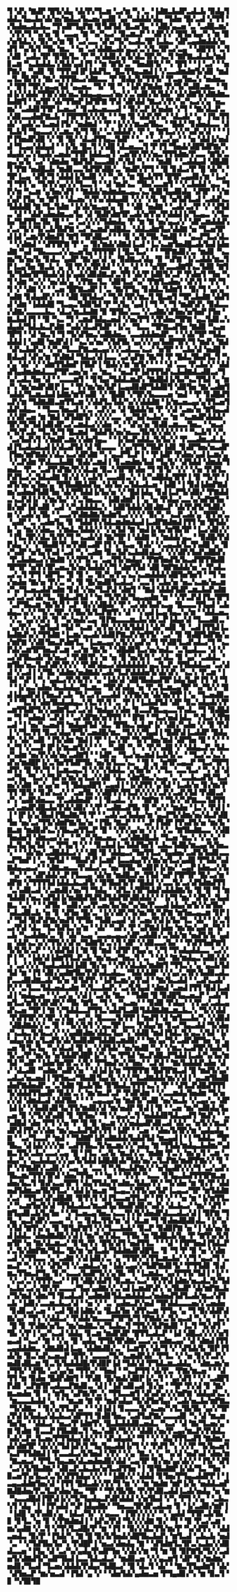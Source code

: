 ▜▝▟▚▝▇▟▛▝█▜▞▟▄▝▟▞▛▞▜▃▆▝▃▞▆▝▚▝▃▝▐▟▇▃▙▟▛▃▟▃▙▝▉▟▄▜▟▟▃▜▄▃▙▞▟▞▅▞▆▟▃▞▙▃▅▞▄▟▉▝▄▞▚▟▟▟▞▟▄▝▜▟▅▝█▞▃▟▝▞▜▜▝▞▙▟▅▃▟▃▙▃▝▜▚▟▛▜▄▛▇▝▊▜▟▜▟▝█▃▅▜▄▝▝▟█▞▄▃▅▝▃▝▃▟█▃▆▞▝▞▛▞▜▝▚▞▅▝▉▝▃▃▄▝▇▝▚▞▚▃▞▝▉▃▆▃▛▝▝▟▛▞▞▝█▜▄▜▄▞▚▝▆▝█▞▅▜▟▃▚▝▉▞▚▞▆▝▉▝▃▞▃▃▝▟▚▞▜▞▚▃▟▃▜▛▐▃▙▃▝▟▛▃▄▟▆▟▟▞▅▟▜▝▚▞▙▜▝▜▙▝▆▃▝▝▅▝▃▞▟▟▇▃▟▞▄▃▞▃▚▜▃▜▛▃▞▃▄▝▝▟█▜▜▝▃▜▞▟▊▝▃▟▃▜▛▝▉▜▙▜▃▝▛▝▚▞▟▟▊▞▄▜▞▟▃▜▛▞▚▃▜▝▇▛▇▃▟▃▙▞▆▟▊▃▆▝▚▃▙▟▟▃▚▜▟▞▄▟▐▜▝▝▆▝▇▜▞▃▝▜▅▟▉▜▞▝▚▝█▜▝▝▐▝▃▞▝▝▅▛▇▞▄▝▚▟▊▝▉▝▜▜▚▟▐▛▐▟▟▜▃▝█▃▜▜▄▃▆▟▐▝▞▃▃▟▆▟▆▜▞▟▊▝▆▟▃▜▃▜▙▜▚▝▇▞▃▜▜▜▙▃▞▟▇▃▃▝▛▝▉▟▄▜▞▜▜▜▞▝▛▃▄▜▅▃▚▝▅▟▅▃▞▝█▜▝▜▛▞▄▃▄▜▟▝▄▃▅▃▝▜▞▝▉▝▚▝▐▟▚▛▇▟▅▝▛▞▜▞▚▟▉▃▆▃▝▝▊▟▐▞▞▟▟▞▜▜▛▞▟▞▅▃▜▟▄▃▄▃▃▞▅▞▞▃▚▟▊▞▙▜▟▞▝▟▞▟▇▜▞▟▇▟▆▃▙▟▇▜▝▝▅▜▛▝▟▞▜▜▅▛▐▟▜▛▇▝▛▟▝▟▛▟▟▝▇▃▞▞▛▞▚▞▚▃▞▞▄▝▅▃▆▞▝▃▟▟▊▜▜▛▐▃▅▃▞▝▊▃▙▃▅▃▃▟▝▝▉▞▃▛▐▞▅▟▅▝▞▜▝▝▇▞▟▃▛▃▞▟▊▃▃▟▅▛▇▃▙▝▐▜▛▜▜▞▞▞▙▝▝▝▇▝▉▝▟▟▚▜▚▞▝▟▃▟▞▝▄▝▐▜▄▜▜▟▞▝▄▟▞▃▜▃▅▟▐▜▞▝▅▟▆▟▝▝▛▝▐▞▞▞▆▃▅▜▙▃▝▝█▟▞▝▊▟▅▟▃▃▝▟▜▃▙▜▝▜▄▃▃▞▞▃▆▃▜▞▜▝▉▞▝▃▚▟▟▟▚▝▛▝▄▝▇▜▃▞▞▞▚▟▚▞▟▝▝▝▐▛▐▜▅▟▛▟█▝▞▝▉▝█▞▝▟▃▟▜▜▄▃▜▟▛▝▝▃▝▝▃▞▃▞▄▞▝▝▅▝▟▟▐▞▅▟▟▝▜▃▄▞▟▟▄▟▝▝▐▞▙▝█▃▜▝▞▟█▝▟▃▅▃▃▜▝▛▐▜▝▜▅▟▞▟█▜▟▛▇▞▚▟▄▟▞▃▚▜▄▟▞▃▅▟▞▜▜▛▐▟▟▃▄▜▝▃▅▜▛▞▛▞▅▃▜▜▜▟▆▞▛▃▃▝▇▜▞▃▄▃▚▞▙▝▃▞▝▟▆▟▅▝█▟▜▟▚▃▃▟▊▞▚▜▟▝▚▝▝▝▆▟▊▝▝▃▟▟▄▟▝▟█▟▉▜▝▛▇▝▅▟█▃▙▝▆▟▊▃▃▜▟▜▛▟█▞▃▝▆▟▛▞▛▜▝▝█▝▊▟▃▞▛▝█▝▟▞▚▝▜▛▐▃▄▝▟▜▞▜▝▟▟▟▐▞▙▟▉▝▞▝▚▞▚▝▆▝█▃▙▜▜▝█▜▛▃▄▟▊▞▆▝▐▃▞▜▝▜▜▝▄▝▜▞▛▞▄▞▞▞▜▃▃▜▝▝▟▝▆▟▚▃▝▜▙▞▃▃▆▜▝▝▞▃▙▟▟▝▄▃▝▜▛▞▆▝▚▃▆▝▄▜▅▞▟▜▝▝▇▟▟▞▅▟▆▟▅▃▄▃▚▃▜▟▊▜▄▟▉▟▄▝▟▜▛▝▝▞▆▞▄▛▐▜▄▝▅▝▇▜▝▝▟▃▅▞▚▜▚▞▟▟▄▟▊▝▞▞▝▞▙▝▊▝▅▜▟▜▃▟▝▃▟▟▚▃▜▟▟▟█▝▇▝▜▃▜▟▆▝▐▞▟▞▆▃▄▞▄▝▊▝▝▟▊▝▅▟▇▝▝▃▟▞▃▞▛▝▞▝▟▜▟▃▝▟▝▝▟▟▚▟▅▟▆▃▄▜▄▝▟▝█▟▛▟▆▜▛▃▟▞▅▜▚▞▛▟▟▟▐▞▜▃▄▃▝▞▜▃▙▞▜▟▜▜▃▜▙▝█▝▝▃▝▃▞▞▞▞▜▟▅▟▄▝▛▝▆▝▇▝▅▞▄▃▞▞▝▟▛▃▆▟▟▟▚▞▃▞▜▞▞▜▞▃▙▜▙▛▇▝▃▞▚▃▆▟▚▟█▟▃▝▟▟▃▟▆▜▄▞▟▟▇▝▅▝▜▃▅▜▛▟▐▟▝▃▆▞▛▟▆▟▜▝▇▜▝▜▛▟█▃▞▝▝▝▉▝▄▜▞▜▙▝▆▟█▝▝▝▄▃▛▜▃▞▟▃▝▝▞▟▆▟▝▝▟▜▜▛▇▝▛▝▃▝▉▞▆▟▞▟▇▟▐▃▟▝▐▃▚▃▆▜▅▟█▃▟▞▙▟▐▟▅▟▇▝▚▟▝▜▙▃▃▃▞▞▄▃▅▜▄▜▜▜▜▛▐▝█▃▜▃▞▝▝▝▜▛▇▟▊▞▃▝▆▟▊▝▚▃▆▞▜▞▅▞▙▝▊▟▃▝▄▟▛▝▇▞▄▞▟▝▄▝▉▟▇▃▞▟▄▝▉▝▚▛▇▝▐▞▃▟▟▞▆▃▜▛▐▃▄▜▅▝▉▃▙▝▄▝█▝▛▞▄▜▛▟▟▝▝▞▄▝▟▝▝▝▅▜▛▃▃▟▇▜▚▃▜▟▉▝▇▜▜▞▜▟▅▜▛▜▙▟▞▟▐▞▄▟▞▟▉▟▇▃▛▃▜▜▝▟▞▛▐▟▉▜▞▃▛▝▛▟▅▜▝▜▅▝▚▜▝▟▆▝▚▞▞▝▅▞▟▞▄▝▞▛▇▃▜▃▝▟▉▜▃▞▚▞▝▛▇▜▃▟▅▞▝▟▚▜▝▝▛▞▜▜▝▞▝▟▇▝▞▝▝▃▅▝█▛▇▃▟▛▐▝▃▝▇▞▛▜▄▝▊▟▟▃▜▟▆▜▝▝▉▞▜▝▄▞▄▝▚▟▇▝▊▟▄▟▛▞▝▝▝▟█▝█▜▟▃▞▝▜▞▚▜▛▞▆▃▜▝█▃▅▜▝▜▛▃▙▟▇▝▟▟▜▟▝▟▆▝▐▟▟▟█▝▜▃▄▃▜▟▉▜▟▝▛▝▚▜▄▝▄▟▐▝▜▝▚▝▜▝▆▟▛▟▚▝▉▟▃▃▞▟▇▞▃▃▃▃▙▃▝▟▃▞▆▃▙▟▇▝▉▝█▜▙▞▃▃▝▞▃▟▇▞▟▜▅▞▅▜▅▛▐▜▅▝▇▃▙▟▐▜▝▝▉▝▚▃▝▜▝▃▆▟▜▟▄▃▅▟▝▞▅▞▛▜▝▞▛▟▅▞▜▛▇▝▄▃▜▟▊▃▚▟▄▟▞▜▟▃▙▃▛▟▇▝▚▟▞▟▃▟▜▟▛▝▐▞▃▝▜▃▃▝▜▛▇▃▟▜▅▝▇▟▉▝▚▃▅▜▛▜▝▝▟▝▆▃▜▝▜▝▜▞▟▜▅▃▚▟█▟▅▃▝▃▃▟▟▟▅▟▛▃▝▝▞▟▞▜▛▝▜▟▃▟▟▟▐▝▄▟█▝▆▟▛▟▐▝▚▃▚▞▅▞▚▜▟▜▙▝▄▞▞▞▄▞▙▟▛▜▛▞▜▝▆▟▚▝▇▟▝▟▚▃▙▟▚▞▝▞▚▞▜▃▃▛▇▃▅▃▄▞▞▞▃▟▃▃▚▃▞▝▅▜▛▝▝▃▙▞▟▝▅▟█▝▉▟▃▟▝▟▚▞▆▝▛▟▇▟▝▜▟▃▞▟▐▃▃▝▃▞▄▛▇▝▇▞▜▝▛▝█▟▃▜▙▟▜▃▜▝▚▞▄▝▟▞▝▞▝▟▆▜▜▟▅▛▐▜▙▛▐▝█▟▞▞▆▝▆▜▞▝▝▝▝▟▝▃▃▝▛▃▙▞▞▝▟▟▟▜▄▟▆▟▆▟▃▃▛▜▛▃▅▞▅▝▃▝▆▃▝▝▅▃▛▛▐▟▜▜▜▟▚▃▙▟▇▟▃▟▉▃▞▜▚▞▃▟▃▜▅▝▟▝▝▃▃▃▆▜▝▝▊▜▄▞▜▟▟▃▆▟▚▝▇▟█▟▐▞▙▞▚▃▜▜▟▝▄▝▆▞▚▝▆▞▅▟▛▟▊▛▐▃▝▝▛▞▆▞▆▞▙▛▐▃▄▟▉▟▛▜▟▟▉▜▝▟▉▜▅▝▇▞▃▟▆▜▚▟▟▞▜▃▆▃▙▟▐▟▇▞▆▜▚▟▊▝▞▝█▟▉▝▞▜▛▞▙▃▃▃▅▝▅▟▝▝▛▝▊▟█▟▜▃▛▞▆▝▜▟▇▟▉▃▆▜▜▃▆▝▞▟▟▜▃▜▟▞▚▞▞▟▟▟▇▝▐▞▆▃▅▃▄▞▄▜▜▃▅▜▟▟▚▟▄▃▝▝▜▃▃▜▅▃▟▝▞▃▝▃▛▞▄▝▟▝█▟▟▞▆▝▛▝▞▟▝▃▅▞▅▝▇▜▄▃▟▞▞▟▛▃▅▝▆▝▇▟▝▟▜▟█▜▞▝▞▞▞▃▃▝▄▞▜▟▚▃▙▞▃▝▆▝▚▃▆▟▛▟▟▟▞▜▛▞▜▞▜▟▐▟▊▟▛▃▞▃▆▟▃▞▞▟▅▝▚▝▝▟▚▞▅▝▉▟▊▃▆▃▃▜▅▃▝▝▅▃▞▞▜▞▛▃▙▝▜▃▜▞▜▝█▃▆▟▝▜▟▟▜▞▅▞▅▃▃▜▙▜▞▞▟▞▞▝▝▝▚▃▙▜▝▞▚▝▃▞▙▟▚▜▝▞▆▟▛▃▆▞▞▟▅▜▄▃▝▝▐▞▙▟▚▟▟▃▜▞▙▞▞▝▛▃▃▟▆▃▟▃▙▟▐▜▃▟▃▟▃▟▐▞▟▃▟▜▟▝▟▝▉▃▃▃▝▞▄▞▛▜▞▜▙▛▐▟▊▝▊▟▛▜▅▞▅▃▟▛▐▜▅▞▆▛▇▟▞▞▟▃▚▃▞▟▛▟▇▝▚▝▄▃▛▜▃▛▐▝▝▛▐▟▛▝▛▟▅▞▄▟▐▃▆▞▄▝▞▃▛▟▆▝▛▟▃▃▙▟█▝▉▟▞▃▆▟▐▝▊▃▅▟▆▞▙▟▝▜▄▜▞▝▟▜▟▟▝▟▆▟▞▜▅▟▃▝▛▃▝▃▟▜▚▛▇▞▛▞▟▃▆▝▉▃▚▜▛▜▛▟▅▝▜▝▊▜▞▝▞▞▝▞▅▝▛▟▜▃▛▟▜▃▞▃▜▟▃▟▇▝▊▞▟▝▞▃▙▜▝▃▃▟▊▃▚▝▐▞▚▟█▟▄▜▛▛▐▝▉▝▜▞▛▝▐▟▜▞▅▞▄▜▅▞▄▝█▜▙▟█▟▟▜▄▝▟▞▙▞▃▜▟▃▟▃▅▝▐▟█▝▐▝▉▟▐▟▅▛▇▟▆▞▄▟▅▟▜▟▊▜▅▝▟▞▛▜▟▟▐▞▙▞▅▝▞▝█▟▐▟▄▝▊▟▐▃▛▜▞▟▉▞▝▛▇▟▟▃▚▃▛▟▐▞▝▞▆▞▙▞▝▞▃▜▅▃▃▝▐▟▊▟▆▛▐▝▄▝▅▝▛▟▄▞▃▃▚▞▅▛▇▜▅▝▉▞▅▛▐▟▚▟▉▝▃▟▝▞▚▟▟▟▟▃▚▝▐▟▉▜▟▟▞▟▊▟▇▃▛▝▟▞▛▟▜▞▜▟▉▞▆▝▞▃▟▞▄▜▙▝▝▃▃▞▛▟▇▟▇▞▙▟▆▜▃▞▞▞▞▝▉▞▚▝▚▃▛▃▟▞▄▝█▜▚▞▃▝▄▟▛▝▃▝▃▟▅▜▄▝▉▝▜▟▟▜▚▜▟▃▆▟▆▟▄▟▐▃▟▛▇▟▆▟▐▜▜▝▆▝█▜▟▞▙▝▄▝▆▞▞▟▅▃▝▞▆▟▃▜▟▟▞▞▝▞▄▜▟▝▇▝▅▟▐▞▙▞▆▜▙▜▛▝▐▃▞▟▊▞▞▝▐▜▃▜▛▞▟▃▜▞▛▞▜▝▚▃▟▞▟▝▇▞▜▛▐▝▟▟▇▝▚▝▆▟▟▞▄▃▝▝▉▟█▞▛▟▛▟▄▝▞▝▞▜▙▟▊▜▚▞▛▟▊▃▟▛▐▜▝▞▜▃▄▝▊▟▞▝▞▃▄▃▙▜▃▜▚▟█▝▄▝▉▞▚▟▛▝▅▜▄▜▚▟▝▃▟▝▚▝▃▟▆▝▉▃▜▟▚▃▙▟▊▟▃▞▝▞▞▟▛▞▙▟▚▟█▟▚▝▛▃▙▟▅▃▞▞▆▟▇▝▞▞▛▜▞▃▝▃▄▜▜▞▅▟▄▞▝▛▇▜▅▟▜▞▙▃▟▜▛▛▇▟▉▜▛▜▛▝▅▜▚▜▛▃▅▃▜▞▅▞▙▟▟▞▞▜▝▟▆▜▜▟▝▟█▝▇▛▇▟▟▞▅▝▃▜▚▟▃▃▞▃▜▝▛▜▝▟▛▜▃▝▉▝▉▝▃▝▉▞▚▞▛▃▚▃▚▃▅▟▟▟▞▟█▜▅▜▅▜▝▝▜▝▅▞▅▟▅▝▇▞▅▝▛▞▃▝▚▝▉▝█▞▅▟▉▜▃▟▃▞▝▃▃▜▝▃▙▞▅▝▅▃▚▃▆▞▅▃▆▞▚▞▜▃▅▃▟▟▚▟▆▝▊▟▝▞▅▞▜▃▛▟▝▟▆▜▝▝▇▟▝▟▟▟▜▟▛▃▆▃▙▟▚▟▇▃▞▃▞▃▞▟▞▜▃▝█▟▃▟▜▟▝▝▆▝▜▞▛▟▞▜▄▃▄▟▆▝▆▝▝▞▛▃▛▟▐▜▃▜▛▜▝▃▛▜▙▃▆▝▇▞▙▜▝▃▛▝▉▞▞▟█▟▞▝▛▝▃▞▟▞▙▟▚▃▄▝█▃▃▃▜▜▄▟▝▃▙▟▄▃▚▞▞▝▜▞▃▜▛▃▚▜▙▞▙▜▃▛▇▜▚▝▟▝▝▞▄▟▐▃▄▜▄▃▚▞▆▝▝▟▟▃▅▃▝▞▃▝▄▞▞▟▚▝▊▝▚▞▅▟▞▃▄▝▊▛▇▃▃▃▆▃▙▞▟▞▃▛▐▟▄▞▟▝▜▃▃▟▊▃▝▝▄▞▛▞▃▝▆▜▄▟▝▜▟▝▚▃▆▝▄▜▚▞▞▞▙▜▟▟▐▝▟▞▚▟▊▝▊▝▃▟▐▜▜▟▐▃▙▟▇▟▚▞▞▜▜▟▇▝▐▃▆▞▄▃▟▞▟▟▊▛▇▃▛▞▆▜▜▞▝▃▞▝▉▝▉▟█▜▟▛▇▞▄▞▆▛▇▝▞▟▊▜▅▃▛▟▆▜▃▝▐▃▅▃▄▞▄▜▞▞▄▟▚▞▜▝▛▟▉▜▃▟▚▟▃▞▜▝▚▃▛▟▞▃▆▜▛▜▅▃▛▃▆▝▃▞▆▝▇▞▙▝▝▟█▟▉▜▃▞▅▞▅▟▃▝▃▜▄▟▃▃▝▟▝▞▃▞▟▜▙▃▟▞▜▞▅▃▞▝▛▟▉▜▚▝▅▝▅▝█▝▅▞▙▜▝▃▞▟▃▝▉▝▄▞▝▃▟▟▃▝▆▜▙▞▅▃▜▃▛▟▛▞▛▞▞▝▛▟▛▟▄▃▞▟▟▟▟▟▟▞▄▃▜▃▛▃▜▜▙▟▟▃▄▝▃▞▟▟▝▞▃▟▐▝▞▜▙▝▟▟▆▞▅▟▇▟▞▃▟▞▜▃▛▟▟▟▅▜▞▟▞▟▚▝▚▃▚▝▛▃▆▝▐▜▟▝▚▛▐▝▚▝▄▟▃▞▛▞▙▜▚▝▄▝▐▟▞▟▝▟▉▜▙▟▄▟▜▛▐▟▄▜▄▛▐▜▝▟▝▜▝▝▐▞▄▃▚▟▅▞▙▃▙▟▄▞▜▃▆▃▝▜▛▟▚▟▄▝▅▝▛▃▜▃▆▃▄▜▛▝▚▞▜▞▞▝█▟▐▟▄▟▛▟▐▜▅▃▛▃▙▝▜▞▃▞▛▃▃▟▟▝▞▛▇▞▆▝▟▞▆▞▛▛▐▝▄▝▜▃▅▟▉▃▞▝▝▜▃▜▝▟▅▜▙▟▄▟▄▃▚▜▃▜▚▜▝▃▝▛▐▝▐▃▙▟▜▟▝▟▛▝▉▃▚▟▄▟▞▞▛▃▆▜▜▟▛▜▞▞▄▟▇▜▃▞▃▞▟▝▆▟▄▞▞▟▅▝▊▃▃▛▇▃▄▃▃▜▚▟▃▝▜▝▉▟█▟▄▝▜▝▚▟▅▟▝▃▛▟▝▝▃▞▟▛▇▞▅▜▜▜▝▝▐▛▇▝▝▜▃▞▅▟▐▟▃▝▚▜▃▞▞▛▇▃▟▝▐▝▅▞▚▃▅▟▜▝▆▟▄▟▜▟▝▟▃▝█▜▙▃▚▟▄▛▐▞▝▟▊▞▚▟▅▝▞▝▉▝▛▟▐▝▞▜▃▜▜▝▉▃▞▟▄▞▛▜▞▃▅▟█▞▆▃▝▜▞▞▞▜▄▟▐▝█▟▛▟▐▃▟▟▛▝█▟▄▜▚▝▟▞▚▟▊▝▐▜▞▟▆▝▇▟▐▝▛▝▐▃▚▜▛▝▜▞▛▜▅▞▆▟▝▟▛▜▅▝█▝▝▞▝▝▚▞▜▝▞▃▃▛▐▛▐▞▆▃▆▜▞▞▝▝▃▝▚▟▉▝▚▝▚▝▛▞▚▟█▝▞▝▟▟▄▃▛▃▜▟▃▞▚▟▆▝▅▞▛▞▟▞▅▞▃▟▇▜▝▝▐▟▛▃▝▜▃▞▅▃▆▟▐▃▙▜▞▃▝▝▜▃▞▃▚▃▚▟▚▞▆▟█▛▐▞▃▜▅▜▜▟▛▜▙▝▅▞▙▜▃▃▚▃▝▝█▝▄▝▆▜▛▃▄▃▛▝▜▃▞▜▛▜▟▜▚▝█▝▛▞▜▝▐▃▆▃▄▃▜▝▞▞▚▜▟▟▃▝▄▜▅▜▞▝▞▜▃▝▃▃▜▃▞▝▚▝▟▝▟▃▞▜▄▝▜▃▞▞▜▟▚▞▆▞▄▜▃▞▞▟▊▝▟▃▝▟▆▜▅▃▚▃▄▝▃▝▃▃▙▃▟▜▞▜▃▞▅▞▞▟▇▝▚▞▄▞▅▝▜▝█▟▄▟█▜▝▃▄▟▐▝▐▞▟▜▜▝▄▜▟▝▐▃▟▞▅▝▊▞▆▞▛▜▜▝▉▜▞▝▊▟▚▃▞▞▝▃▅▜▙▝▞▟█▜▚▜▜▃▛▞▞▞▞▃▛▞▃▟▚▜▟▝▛▟▉▃▞▞▚▝▄▟▛▟▅▃▃▝▛▃▟▟▅▟▛▝▐▝▉▃▟▃▝▞▝▝▇▛▇▝▝▜▞▞▚▛▇▃▃▜▟▜▜▃▞▃▅▟▛▟█▃▙▞▛▟▞▟▉▞▝▞▛▝▃▟▇▃▟▜▙▝▉▝▚▞▞▝▆▟▅▝▐▃▚▝▛▟▐▝▐▝▐▛▐▞▄▜▙▟▐▜▙▟▇▞▜▝▛▝▝▃▟▞▃▞▙▟▄▞▆▝▄▃▛▜▞▟▆▞▅▞▟▃▛▟█▜▅▝▅▞▃▞▜▜▞▟▆▛▇▞▙▞▅▝▐▜▙▝▇▃▛▝▝▝▃▛▐▜▟▛▐▜▚▟▜▞▅▝▆▞▙▝▇▃▆▝▆▟▉▟▚▃▚▜▙▃▅▜▜▃▛▝█▝▝▞▛▞▄▞▅▝▞▞▝▞▃▝▇▜▙▟▇▃▃▝▞▟█▜▅▟▅▜▝▟▆▃▄▞▞▃▝▝▚▞▚▜▅▃▅▃▝▃▞▟▇▟█▃▙▝▜▃▅▝▆▃▚▝▞▃▚▞▝▟▃▜▄▜▄▜▟▝▃▝▛▜▄▜▝▞▝▝▉▃▙▟▐▃▜▟▟▜▅▜▝▃▙▃▜▟█▞▆▃▄▞▙▜▅▃▚▝▝▝▟▞▆▞▃▟█▟▟▃▞▞▝▟█▝▉▝▟▟▄▃▞▜▅▜▜▃▞▜▄▟▅▞▃▟▜▞▙▟▊▃▃▃▛▜▅▛▐▝▃▝▇▜▟▝▝▜▙▟▚▛▐▃▆▛▐▃▃▟▄▞▛▞▆▞▅▜▃▞▄▟█▝▛▜▟▞▚▟▇▟▄▃▄▃▞▝▝▟▇▃▅▃▃▜▚▟▃▞▃▝▅▞▜▜▙▝▚▟▊▛▐▞▅▞▝▃▄▛▐▟▅▃▞▞▙▝▚▞▝▃▝▟▛▟▟▞▃▛▐▜▃▃▄▝▟▞▆▝▆▟█▃▛▃▜▜▟▝▅▛▐▜▛▜▛▝█▞▃▞▆▝▟▛▇▝▞▜▜▜▜▟▐▟▟▃▙▃▟▜▞▝▉▜▙▟▜▞▛▝█▟▟▝▞▃▃▜▞▃▞▟▜▟▆▟▜▜▝▃▚▟▉▃▟▝▞▃▆▟▊▞▅▞▜▝▜▟▄▝▝▟▜▃▚▜▛▜▟▟▚▟▟▟▇▞▙▝█▝█▝▜▝▆▜▟▟▊▞▅▃▚▟▜▟▐▞▆▟█▟▜▟▜▟▜▟▟▜▛▟▉▟▟▞▞▝▐▞▜▝▆▞▝▟▜▞▃▜▄▟▇▃▝▃▚▝▝▝▟▜▙▝▚▟▊▞▃▞▛▃▅▞▙▞▆▞▚▞▆▞▛▃▃▟▐▟▄▞▅▜▞▞▅▜▙▞▚▟▃▟▉▃▙▝▅▝▊▝▟▜▅▝█▞▃▝▐▞▞▟▛▞▜▞▆▞▜▞▚▛▇▝▆▜▅▃▄▃▆▝▊▛▐▞▝▜▟▝▉▟▚▛▇▞▅▟▜▝▛▜▙▝▜▟▊▃▄▟▝▟▝▃▅▞▛▟▐▞▙▞▜▃▝▟▞▝▐▞▃▜▃▞▛▟▝▟▃▝▜▃▜▟▜▃▚▞▆▝▝▟▞▝▚▟▚▝▛▝▄▛▇▟▐▟▅▝▆▞▆▞▄▟▚▞▜▞▝▃▙▝▚▃▟▟▆▞▃▝▊▝▟▞▚▃▄▝▃▃▄▃▄▃▞▟▛▃▟▟▊▞▃▜▟▞▆▝▅▟▜▞▙▝▄▟▄▝▟▟▚▃▚▞▞▜▜▞▞▟▚▞▜▟▇▜▞▃▚▜▝▟▛▝▞▟▉▃▃▞▙▞▝▝▛▟▜▜▅▛▇▜▜▞▙▜▞▃▛▝▝▞▟▟▜▟▐▝▇▝█▝▆▟▝▟▜▛▐▜▄▞▄▝▞▜▝▜▚▟▄▟▟▃▃▝▃▞▞▛▐▝▚▝▐▟▞▟▐▟▆▜▜▃▛▃▙▝▆▞▅▃▞▜▅▃▜▝▃▝▝▟▞▝▇▞▆▟▄▃▚▟▉▞▟▞▚▝▃▞▞▞▞▜▄▟▃▟▟▟▐▟▉▝▉▞▅▝▝▞▛▞▟▃▙▞▆▟▇▜▝▜▜▃▚▝▄▝▄▃▙▜▟▜▟▝▆▝▐▜▝▟▊▞▄▟▇▜▙▞▛▟▚▟▃▟▄▃▝▜▟▞▟▟▛▝▞▞▄▞▃▜▛▞▙▟▉▃▟▃▛▃▃▟▉▟▇▃▟▞▜▞▅▝▊▜▟▜▚▝▐▟▜▃▆▞▄▜▚▟▝▝▇▞▙▃▟▟▝▝▃▟▚▃▟▞▛▞▝▃▜▃▃▜▟▃▅▟▃▟▆▝▚▜▃▃▙▟▚▝▃▞▙▜▄▟▝▟▆▟▝▃▅▟▐▜▜▝▉▟▐▃▟▟▐▝▅▟▄▃▅▝▝▞▃▞▄▝▞▟▐▝▃▞▙▝▇▃▝▝▜▟▇▝█▝▉▟█▜▄▃▅▃▛▝▃▟▞▜▅▜▃▞▆▜▞▟▛▟▛▞▝▜▙▝▇▜▃▝▜▝▄▝▚▃▅▞▝▝▉▟▉▝▛▟▄▞▝▞▛▃▞▃▟▃▄▟▚▃▅▝▜▛▐▝▇▝▞▜▟▟▃▃▛▜▜▃▚▟▟▜▃▟▊▜▟▟▇▟▇▃▆▃▙▃▚▝▜▞▞▟▟▝▛▟▜▜▛▞▚▜▛▃▚▜▄▝▃▞▚▝█▃▃▃▜▞▛▛▐▝▆▟▜▝▟▝▆▜▃▃▙▞▚▝▞▟▉▟▝▟█▟▇▟▞▞▃▝▉▝▝▜▞▞▙▜▝▞▄▃▜▛▐▃▃▝▛▟▄▞▆▝▊▃▞▜▄▃▟▟▝▜▞▟▅▞▚▃▙▃▜▞▙▃▞▞▝▞▄▟▉▟▆▞▟▟▃▜▄▞▚▝▟▟█▝▆▟▐▜▟▃▜▞▄▃▚▜▟▝▐▞▚▟▄▞▟▞▄▜▃▟▜▞▟▞▙▟▉▟▛▜▟▟▉▃▆▟▉▞▝▝▇▞▄▞▜▞▃▟▛▟▛▜▅▝▅▝▄▃▅▝▊▜▃▜▄▝▚▞▟▃▟▝█▝▄▝▞▟▜▟▞▝▅▞▆▟█▝▚▞▝▞▆▃▚▃▟▜▛▞▙▟▞▜▜▞▃▞▛▝▆▞▙▝▅▜▟▟▛▟█▛▐▞▚▝▅▝▛▜▟▝▆▃▛▟█▃▛▜▟▟▐▃▟▞▚▞▙▞▆▜▟▝▚▟▛▝▐▟▅▜▅▜▛▃▚▜▞▝▛▜▅▟▚▞▞▜▅▞▝▃▛▟▝▝▇▞▙▟▟▟▚▟▅▝▟▞▝▟▃▟▉▝▚▟▆▞▚▟▛▞▅▝▝▟▐▟▐▞▆▝▜▜▛▛▇▝█▟▜▛▇▃▟▝█▝▆▟▜▞▄▞▃▟▃▞▅▃▅▟▐▝█▜▅▃▞▜▙▟▊▜▄▞▙▝▞▞▞▜▃▟▇▟▟▞▆▞▞▟▐▝▄▃▆▜▙▟█▟▅▛▇▟▅▟▛▃▝▃▜▟▇▝█▃▙▜▙▝▉▜▙▟▃▜▜▜▚▃▚▝▛▝▝▟▜▃▛▟█▟▜▜▜▜▞▟▟▟▜▜▄▟▛▝▉▟▞▃▚▝▆▞▆▃▛▃▛▝▛▟▛▟▆▝▝▞▃▃▆▟▄▜▅▟▆▝▜▞▅▞▞▟▝▟▆▟▃▟▝▟▟▜▙▞▝▝▝▃▄▃▄▞▆▝▆▟▜▞▚▟▉▝▅▞▅▃▙▝▞▃▄▞▃▝▟▛▐▟▐▞▝▞▙▟▊▟▊▜▄▜▜▞▆▟▉▞▟▝▆▞▅▟▛▝▊▟▐▝▉▝▝▃▅▝▆▞▚▟▉▟▄▜▄▃▅▝▉▝▞▜▞▟▚▟▉▝▊▝█▜▅▞▝▜▝▞▄▃▞▃▜▝▅▟▟▟▉▜▟▃▄▟▜▝▇▟▚▝▝▃▚▟█▟▝▟▅▝▛▜▝▞▅▝▛▝█▝█▝▄▃▆▝▞▞▅▟▄▟▛▟▊▃▟▝▟▞▃▝▅▜▞▞▆▃▛▟▛▟▐▜▚▞▞▟▅▝▆▞▄▃▙▟▜▟▚▜▜▝▐▟▛▝▝▃▅▝▝▟▅▞▙▜▛▞▆▝▄▟▄▟▄▝▇▝▝▃▞▜▃▃▛▝▆▟▝▝▜▟▇▛▐▟▚▟▇▟▟▞▙▟▟▜▟▝▆▃▄▟▐▝▐▝▜▟▟▃▝▜▛▜▙▃▝▟▐▟▞▞▞▞▆▝▃▟▜▜▙▃▜▞▆▃▆▞▞▞▚▟▄▝▇▝▜▜▟▞▆▟▄▃▙▟▆▞▚▟▇▃▜▜▞▃▙▞▃▃▞▃▄▝█▝▐▜▃▝▃▞▙▝▆▃▛▞▃▝▆▟▇▝▛▃▚▝▆▞▄▜▝▃▆▝▃▟▄▞▚▝▄▃▙▟▄▞▞▞▄▞▙▜▟▟▐▟█▟▊▟▞▜▟▞▅▞▃▜▃▛▇▞▆▟▛▛▇▞▞▝▊▝▛▝▞▛▇▟▛▞▃▟▊▞▝▃▄▝▄▝▃▃▜▝▚▜▄▃▙▛▇▞▞▝▅▜▄▟▛▞▞▞▜▝▃▞▄▟▚▜▙▃▆▞▜▜▚▜▛▟▝▟▅▞▜▜▅▝▝▝▆▝▝▝▛▞▛▝▚▃▃▝▊▜▄▃▙▟▜▜▜▛▇▃▆▟▅▞▙▃▜▝▉▟▚▃▄▜▛▜▝▟▄▜▜▟▄▜▚▟▆▃▜▟▄▞▛▞▝▜▞▟▅▝▆▝▊▞▛▝▟▟▅▟▜▟▆▃▅▜▙▜▜▃▞▝▟▟▐▞▅▃▆▝▜▃▄▃▚▜▜▞▄▞▙▛▐▃▄▃▞▜▛▝▆▜▟▟▇▞▃▞▝▜▜▃▞▟▚▟█▟▊▝▉▜▚▜▝▟▐▜▃▃▅▜▜▃▛▝▐▜▝▞▝▝▅▝▆▝▐▞▆▜▜▃▞▝▚▃▆▜▅▜▞▟▝▜▜▟▃▟▃▞▆▃▟▜▄▜▙▟▛▟▉▞▚▟▚▝▟▃▙▃▞▝▆▞▝▟▜▝▇▜▄▟▊▃▙▜▄▜▅▝▝▞▜▃▅▃▄▜▅▃▚▃▃▜▚▜▞▟▅▟▛▟▃▃▟▃▞▟▐▝▉▛▇▝▜▜▄▝▄▃▛▟▛▞▃▃▄▝▚▝▃▝▊▟▃▜▜▞▆▝▟▝▟▃▆▝▜▝▊▟▅▟█▟▊▟▃▝▐▞▚▞▚▜▟▝▇▜▚▞▄▝▉▝▉▜▄▛▇▜▝▞▞▜▃▃▙▟▞▝▉▃▛▝▉▟▉▛▇▝▅▝▐▝▟▞▅▞▙▟▐▟▟▃▝▟▅▟▇▟█▞▞▟▐▝▆▞▚▞▛▟▃▝▜▜▙▝▆▝█▟█▃▙▜▄▝▛▝▇▜▚▞▙▜▅▜▛▝▅▝▇▞▟▃▆▃▞▝▊▜▄▜▚▝█▜▞▟▜▝▅▟▜▜▃▝▝▝▟▝▐▜▛▜▅▟▐▜▟▃▛▞▃▜▞▟▆▛▇▞▜▟▃▝█▞▆▝▅▜▃▟▞▜▟▟▆▟▛▟█▜▃▝▊▝▜▝▛▝▉▝▅▝▞▟▆▃▟▝▞▜▜▃▃▝▄▝▃▟▇▝▞▟▐▟▊▞▃▝▄▝▜▜▛▞▚▜▜▃▆▃▙▞▝▞▜▝▄▃▞▜▝▃▅▃▛▝▚▝▞▞▝▟▜▞▜▝▞▃▆▟▃▞▅▝▐▟▞▃▄▞▞▜▟▛▇▟▊▜▞▝▛▜▜▟▊▝▊▟▆▃▜▜▅▃▛▜▄▝▊▞▚▃▃▞▙▟▛▜▞▞▄▜▙▝▜▝▐▃▆▟▃▝▄▞▛▜▜▞▜▟▐▝▐▞▝▝▞▃▞▃▚▜▜▜▚▃▞▝▐▜▝▟█▞▟▟▜▝▉▃▆▃▚▃▞▝▛▞▛▟▐▟▆▞▅▃▟▃▜▞▜▟▚▃▙▞▃▞▄▜▛▞▛▃▃▃▞▜▄▞▄▟▇▞▞▃▚▟▐▃▆▟▛▟▚▝▄▜▙▟▛▝▟▞▆▛▇▃▙▞▜▞▆▟▝▟▆▞▜▝▉▃▟▃▟▝▄▟▆▟▊▜▟▃▆▟▟▟▃▞▅▟▅▟▜▟▜▃▟▞▆▃▞▟▜▃▙▝▐▟▊▞▃▃▆▃▙▃▞▟▝▝▅▝▞▝▃▝▄▟▅▃▛▞▅▟▝▜▛▟▟▃▃▃▅▞▞▃▅▟▅▝▊▟▊▃▞▃▅▝▝▃▟▝▉▟▐▟▇▞▄▝█▃▙▜▅▝▟▜▚▃▆▝▛▜▄▝▄▝▜▝▉▞▟▟▛▟▇▞▄▞▝▜▚▝▞▟▟▃▞▝▛▟▟▞▆▃▃▃▛▜▛▜▞▜▝▛▇▟▞▃▜▞▄▃▟▝▚▝▄▝▐▃▚▝█▝▊▝▛▟▇▞▅▜▃▝▆▞▅▟▇▃▚▞▜▃▙▃▜▝▜▜▞▞▙▛▇▟▉▝▐▃▜▝▜▞▟▜▝▜▙▝▞▛▐▝▄▞▚▃▟▝▟▟▄▝▊▃▆▝▆▟▛▟▛▝█▜▜▃▟▃▛▝▐▟▝▟█▃▞▞▞▞▅▜▄▃▟▝▚▃▞▝▇▝▝▞▄▝█▝▄▟▄▝▛▜▙▜▛▟▇▞▃▃▞▃▚▟▆▃▄▞▝▟▝▟▆▟▐▜▜▃▄▟▟▟▆▃▝▟▇▟▉▟▐▃▄▝▟▟▇▟▉▞▃▝▐▃▆▜▚▝▟▞▜▝▞▝▟▜▟▞▙▝▉▛▐▜▟▞▙▝▉▃▚▟▚▃▅▃▛▝█▜▚▝▃▃▃▞▜▞▚▃▆▟▛▟▞▝▛▜▃▝▞▝▅▝▊▞▛▃▛▞▅▟▊▟█▃▆▝▊▃▜▞▙▟▟▟█▞▛▟▉▛▐▟▝▜▟▞▟▝▛▜▟▃▆▃▟▟▄▝▝▟▆▃▆▞▅▞▜▜▞▝▟▜▙▝▃▞▄▞▆▝▜▜▚▞▝▜▅▟▝▝▚▃▛▜▜▝▟▞▛▃▝▛▇▞▆▃▅▝▝▝▟▜▜▝▆▝▉▟▅▝█▟▛▟▇▜▝▝▛▟▊▝█▞▆▟▞▟▉▛▐▞▃▜▝▝▄▞▟▜▝▝▞▝▃▟█▜▛▟▊▝▃▛▇▜▛▃▟▃▃▛▇▟▊▃▝▟▐▝▐▟▚▟▊▃▟▝▊▞▅▝▝▜▛▝▛▞▟▝▊▝▇▞▆▃▅▟▅▝▉▝▚▝▆▜▄▝▄▛▇▞▛▃▚▝▜▜▃▃▆▜▝▟▚▟▚▞▞▞▆▛▇▝▟▟▄▟▚▃▚▝▆▃▃▃▙▟▟▝▄▝▝▝▆▃▆▝▇▝▛▝▆▟▚▟▄▞▜▞▟▜▅▜▄▞▝▃▟▞▅▃▙▞▆▛▇▃▝▜▞▟▇▃▝▝▊▞▄▜▜▃▛▃▝▝▝▟▐▟▐▝▊▃▃▃▜▞▚▃▅▞▚▜▃▜▙▜▙▝▄▞▞▜▛▞▛▟▐▞▙▟▃▞▟▃▙▃▞▟▛▜▜▝▊▟▊▜▅▃▝▃▟▜▄▛▇▞▃▃▃▟▊▝▚▝▟▝▆▃▆▜▅▜▄▝▝▟▟▃▞▝▅▃▞▛▐▟▆▜▚▝█▃▙▟▟▟▉▃▅▟▃▝▚▃▞▝▟▝▇▞▜▃▅▞▄▝▇▝▊▟▆▝▊▃▃▛▐▜▙▟▉▃▜▝▅▃▚▟▛▞▜▞▞▝▟▟▊▞▅▞▛▃▄▞▆▃▛▞▛▟▟▃▚▟▞▃▛▃▜▃▅▞▛▜▜▟▄▞▟▞▞▝▝▟▚▟▄▟▞▝▜▝▝▞▝▟▄▜▜▜▃▟▜▝▇▟▆▞▃▟▞▟▆▜▛▝▟▞▞▞▜▟▐▟▚▜▝▜▄▜▄▃▟▟▐▞▜▝▞▝▛▟▜▝▚▝▞▞▛▝▜▞▙▃▅▜▚▃▛▜▜▟▇▟▐▝▛▃▃▟▃▞▙▜▅▟▝▞▛▞▝▞▄▝▇▃▚▝▄▝▚▞▟▝▅▟▚▟▝▟▅▞▆▝▇▃▅▃▞▝▛▜▃▜▄▃▆▞▟▃▅▟▅▟▉▞▟▟▝▃▄▜▛▝▊▞▅▞▄▞▟▞▞▝▐▜▞▝▟▜▝▃▞▞▙▜▙▟▇▞▝▟▊▃▛▃▙▃▙▞▅▜▃▟▜▜▅▝▐▝▉▜▙▟▇▛▐▞▟▞▜▃▝▜▅▝▉▃▅▜▚▞▙▃▞▃▜▞▟▜▜▟▄▞▞▞▝▝▐▟▉▞▞▝▟▟▟▝▊▜▅▞▛▜▄▃▟▟▛▛▐▝▐▃▄▃▟▟▆▜▅▞▟▝▐▜▜▝█▟▃▟▞▞▛▞▜▝▆▝▞▝▆▝▆▟▆▝▆▛▐▞▙▝▅▟▟▃▅▛▇▟█▟▅▞▛▃▜▃▛▟▅▞▆▃▝▜▛▝▝▜▚▜▙▜▙▝▛▞▛▟▉▃▟▟▐▃▟▞▅▟▄▝▅▝▆▝▚▃▃▟█▟▐▜▛▟▐▞▞▜▞▜▄▟▄▃▛▟▛▟▟▟▝▞▅▜▙▟▝▞▚▝▛▜▝▞▄▝▝▃▙▃▚▜▝▟▄▝▐▝▐▜▚▟▟▝▚▛▐▟▄▟▇▞▝▜▅▃▃▜▛▟▛▃▟▃▅▝▊▝▐▞▃▟▉▞▆▛▐▝▐▟█▝▄▜▚▟▊▞▄▝▐▟▃▞▜▞▝▞▄▃▃▝▐▜▛▞▞▞▞▝▚▝▄▟▟▝▜▜▛▃▙▜▙▝▊▝▊▜▃▝▅▝▊▝▞▛▇▟▆▟▐▝▐▟▚▞▛▟▝▜▞▞▞▟▇▝▊▞▝▜▝▝▉▝▛▃▞▃▆▝▆▞▄▟▇▝▞▃▜▝▞▜▚▜▃▟█▞▛▝▆▝▐▜▝▝▉▞▞▟▃▜▜▞▆▞▛▝▚▞▟▜▚▝▝▟▟▃▅▟▃▝▉▞▛▝▐▜▟▞▚▝▇▝█▝▉▞▙▜▅▟▞▟█▜▙▃▙▟▚▝▆▜▃▟▝▃▙▃▙▝▅▟▝▃▝▝▞▜▟▜▙▞▙▞▚▝▛▟█▛▐▝▅▃▞▟▅▟▄▝▇▝▝▟▜▟▆▜▃▜▛▃▚▃▙▞▞▟▉▟▃▃▅▝▐▜▄▝▟▝▃▞▚▞▄▟▄▜▚▟▛▜▅▝▞▟▞▞▆▝▜▝▆▝▉▝▉▛▇▜▞▜▞▞▃▟▅▜▞▟▇▟▜▞▚▟▛▜▙▟▐▃▃▜▟▃▟▃▞▝▆▟▉▃▅▝▞▞▄▃▆▜▝▟▛▝▊▞▆▟▆▞▅▟▊▞▜▃▟▝▜▃▅▞▟▟▟▞▛▟▄▞▜▟█▃▞▝█▝▟▃▜▝▟▞▝▝▇▃▜▜▄▟▆▜▝▟▞▝▟▜▅▃▛▝▆▞▅▃▟▝▐▜▟▝▄▝▞▝▝▟▅▜▟▞▄▟▅▃▅▝▛▜▄▟▊▞▚▝▆▝▉▃▜▝▊▝▚▜▉▜▉
